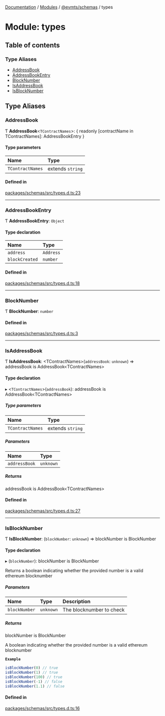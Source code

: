 [Documentation](../README.md) / [Modules](../modules.md) / [@evmts/schemas](evmts_schemas.md) / types

# Module: types

## Table of contents

### Type Aliases

- [AddressBook](evmts_schemas.types.md#addressbook)
- [AddressBookEntry](evmts_schemas.types.md#addressbookentry)
- [BlockNumber](evmts_schemas.types.md#blocknumber)
- [IsAddressBook](evmts_schemas.types.md#isaddressbook)
- [IsBlockNumber](evmts_schemas.types.md#isblocknumber)

## Type Aliases

### AddressBook

Ƭ **AddressBook**\<`TContractNames`\>: \{ readonly [contractName in TContractNames]: AddressBookEntry }

#### Type parameters

| Name | Type |
| :------ | :------ |
| `TContractNames` | extends `string` |

#### Defined in

[packages/schemas/src/types.d.ts:23](https://github.com/evmts/evmts-monorepo/blob/main/packages/schemas/src/types.d.ts#L23)

___

### AddressBookEntry

Ƭ **AddressBookEntry**: `Object`

#### Type declaration

| Name | Type |
| :------ | :------ |
| `address` | `Address` |
| `blockCreated` | `number` |

#### Defined in

[packages/schemas/src/types.d.ts:18](https://github.com/evmts/evmts-monorepo/blob/main/packages/schemas/src/types.d.ts#L18)

___

### BlockNumber

Ƭ **BlockNumber**: `number`

#### Defined in

[packages/schemas/src/types.d.ts:3](https://github.com/evmts/evmts-monorepo/blob/main/packages/schemas/src/types.d.ts#L3)

___

### IsAddressBook

Ƭ **IsAddressBook**: \<TContractNames\>(`addressBook`: `unknown`) => addressBook is AddressBook\<TContractNames\>

#### Type declaration

▸ \<`TContractNames`\>(`addressBook`): addressBook is AddressBook\<TContractNames\>

##### Type parameters

| Name | Type |
| :------ | :------ |
| `TContractNames` | extends `string` |

##### Parameters

| Name | Type |
| :------ | :------ |
| `addressBook` | `unknown` |

##### Returns

addressBook is AddressBook\<TContractNames\>

#### Defined in

[packages/schemas/src/types.d.ts:27](https://github.com/evmts/evmts-monorepo/blob/main/packages/schemas/src/types.d.ts#L27)

___

### IsBlockNumber

Ƭ **IsBlockNumber**: (`blockNumber`: `unknown`) => blockNumber is BlockNumber

#### Type declaration

▸ (`blockNumber`): blockNumber is BlockNumber

Returns a boolean indicating whether the provided number is a valid ethereum blocknumber

##### Parameters

| Name | Type | Description |
| :------ | :------ | :------ |
| `blockNumber` | `unknown` | The blocknumber to check |

##### Returns

blockNumber is BlockNumber

A boolean indicating whether the provided number is a valid ethereum blocknumber

**`Example`**

```ts
isBlockNumber(0) // true
isBlockNumber(1) // true
isBlockNumber(100) // true
isBlockNumber(-1) // false
isBlockNumber(1.1) // false
```

#### Defined in

[packages/schemas/src/types.d.ts:16](https://github.com/evmts/evmts-monorepo/blob/main/packages/schemas/src/types.d.ts#L16)
